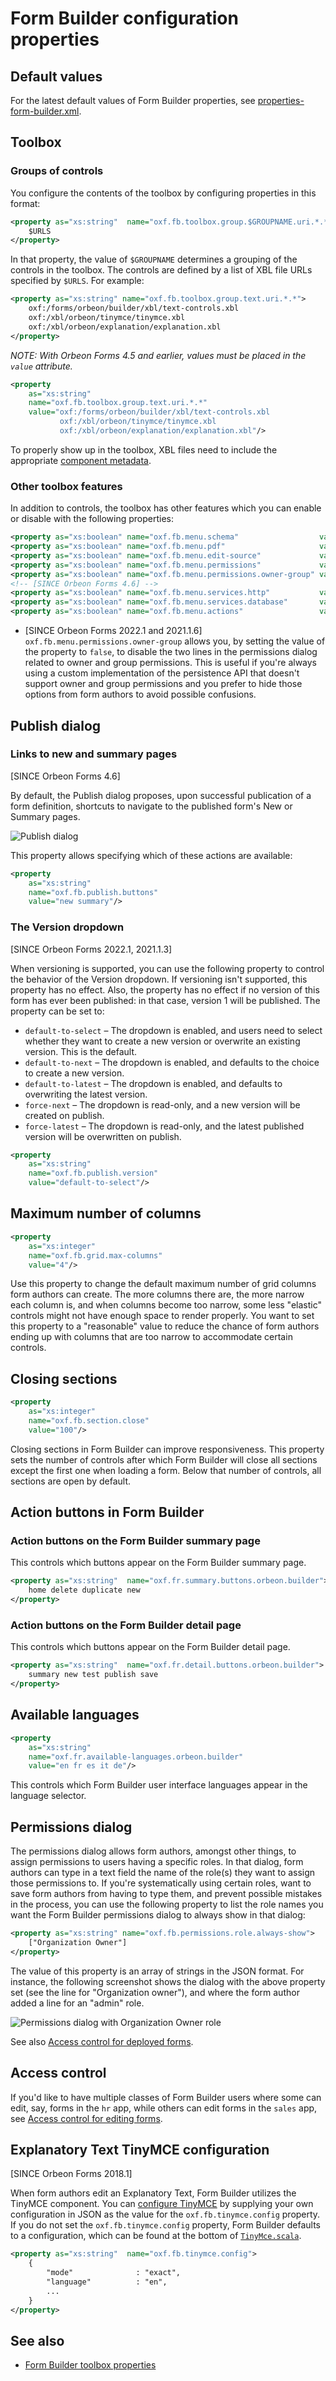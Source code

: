 # Form Builder configuration properties

## Default values

For the latest default values of Form Builder properties, see [properties-form-builder.xml](https://github.com/orbeon/orbeon-forms/blob/master/src/main/resources/config/properties-form-builder.xml).

## Toolbox

### Groups of controls

You configure the contents of the toolbox by configuring properties in this format:

```xml
<property as="xs:string"  name="oxf.fb.toolbox.group.$GROUPNAME.uri.*.*">
    $URLS
</property>
```

In that property, the value of `$GROUPNAME` determines a grouping of the controls in the toolbox. The controls are defined by a list of XBL file URLs specified by `$URLS`. For example:

```xml
<property as="xs:string" name="oxf.fb.toolbox.group.text.uri.*.*">
    oxf:/forms/orbeon/builder/xbl/text-controls.xbl
    oxf:/xbl/orbeon/tinymce/tinymce.xbl
    oxf:/xbl/orbeon/explanation/explanation.xbl
</property>
```

*NOTE: With Orbeon Forms 4.5 and earlier, values must be placed in the `value` attribute.*

```xml
<property
    as="xs:string"
    name="oxf.fb.toolbox.group.text.uri.*.*"
    value="oxf:/forms/orbeon/builder/xbl/text-controls.xbl
           oxf:/xbl/orbeon/tinymce/tinymce.xbl
           oxf:/xbl/orbeon/explanation/explanation.xbl"/>
```

To properly show up in the toolbox, XBL files need to include the appropriate [component metadata](../../form-builder/metadata.md).

### Other toolbox features

In addition to controls, the toolbox has other features which you can enable or disable with the following properties:

```xml
<property as="xs:boolean" name="oxf.fb.menu.schema"                  value="true"/>
<property as="xs:boolean" name="oxf.fb.menu.pdf"                     value="true"/>
<property as="xs:boolean" name="oxf.fb.menu.edit-source"             value="true"/>
<property as="xs:boolean" name="oxf.fb.menu.permissions"             value="true"/>
<property as="xs:boolean" name="oxf.fb.menu.permissions.owner-group" value="true"/>
<!-- [SINCE Orbeon Forms 4.6] -->
<property as="xs:boolean" name="oxf.fb.menu.services.http"           value="true"/>
<property as="xs:boolean" name="oxf.fb.menu.services.database"       value="true"/>
<property as="xs:boolean" name="oxf.fb.menu.actions"                 value="true"/>
```

- [SINCE Orbeon Forms 2022.1 and 2021.1.6] `oxf.fb.menu.permissions.owner-group` allows you, by setting the value of the property to `false`, to disable the two lines in the permissions dialog related to owner and group permissions. This is useful if you're always using a custom implementation of the persistence API that doesn't support owner and group permissions and you prefer to hide those options from form authors to avoid possible confusions.

## Publish dialog

### Links to new and summary pages

[SINCE Orbeon Forms 4.6]

By default, the Publish dialog proposes, upon successful publication of a form definition, shortcuts to navigate to the published form's New or Summary pages.

![Publish dialog](/form-builder/images/publish-initial-after.png)

This property allows specifying which of these actions are available:

```xml
<property
    as="xs:string"
    name="oxf.fb.publish.buttons"
    value="new summary"/>
```

### The Version dropdown

[SINCE Orbeon Forms 2022.1, 2021.1.3]

When versioning is supported, you can use the following property to control the behavior of the Version dropdown. If versioning isn't supported, this property has no effect. Also, the property has no effect if no version of this form has ever been published: in that case, version 1 will be published. The property can be set to:

- `default-to-select` – The dropdown is enabled, and users need to select whether they want to create a new version or overwrite an existing version. This is the default.
- `default-to-next` – The dropdown is enabled, and defaults to the choice to create a new version.
- `default-to-latest` – The dropdown is enabled, and defaults to overwriting the latest version.
- `force-next` – The dropdown is read-only, and a new version will be created on publish.
- `force-latest` – The dropdown is read-only, and the latest published version will be overwritten on publish.

```xml
<property
    as="xs:string"
    name="oxf.fb.publish.version"
    value="default-to-select"/>
```

## Maximum number of columns 

```xml
<property
    as="xs:integer"
    name="oxf.fb.grid.max-columns"
    value="4"/>
```

Use this property to change the default maximum number of grid columns form authors can create. The more columns there are, the more narrow each column is, and when columns become too narrow, some less "elastic" controls might not have enough space to render properly. You want to set this property to a "reasonable" value to reduce the chance of form authors ending up with columns that are too narrow to accommodate certain controls.

## Closing sections

```xml
<property
    as="xs:integer"
    name="oxf.fb.section.close"
    value="100"/>
```

Closing sections in Form Builder can improve responsiveness. This property sets the number of controls after which Form Builder will close all sections except the first one when loading a form. Below that number of controls, all sections are open by default.

## Action buttons in Form Builder

### Action buttons on the Form Builder summary page

This controls which buttons appear on the Form Builder summary page.

```xml
<property as="xs:string"  name="oxf.fr.summary.buttons.orbeon.builder">
    home delete duplicate new
</property>
```

### Action buttons on the Form Builder detail page

This controls which buttons appear on the Form Builder detail page.

```xml
<property as="xs:string"  name="oxf.fr.detail.buttons.orbeon.builder">
    summary new test publish save
</property>
```

## Available languages

```xml
<property
    as="xs:string"
    name="oxf.fr.available-languages.orbeon.builder"
    value="en fr es it de"/>
```

This controls which Form Builder user interface languages appear in the language selector.

## Permissions dialog

The permissions dialog allows form authors, amongst other things, to assign permissions to users having a specific roles. In that dialog, form authors can type in a text field the name of the role(s) they want to assign those permissions to. If you're systematically using certain roles, want to save form authors from having to type them, and prevent possible mistakes in the process, you can use the following property to list the role names you want the Form Builder permissions dialog to always show in that dialog:

```xml
<property as="xs:string" name="oxf.fb.permissions.role.always-show">
    ["Organization Owner"]
</property>
```

The value of this property is an array of strings in the JSON format. For instance, the following screenshot shows the dialog with the above property set (see the line for "Organization owner"), and where the form author added a line for an "admin" role.

![Permissions dialog with Organization Owner role](../images/fb-permissions-organization-owner.png)

See also [Access control for deployed forms](/form-runner/access-control/deployed-forms.md).

## Access control 

If you'd like to have multiple classes of Form Builder users where some can edit, say, forms in the `hr` app, while others can edit forms in the `sales` app, see [Access control for editing forms](../../form-runner/access-control/editing-forms.md#form-builder-permissions).

## Explanatory Text TinyMCE configuration

[SINCE Orbeon Forms 2018.1]

When form authors edit an Explanatory Text, Form Builder utilizes the TinyMCE component. You can [configure TinyMCE](https://www.tiny.cloud/docs/configure/) by supplying your own configuration in JSON as the value for the `oxf.fb.tinymce.config` property. If you do not set the `oxf.fb.tinymce.config` property, Form Builder defaults to a configuration, which can be found at the bottom of [`TinyMce.scala`](https://github.com/orbeon/orbeon-forms/blob/master/web-facades/src/main/scala/org/orbeon/facades/TinyMce.scala).   

```xml
<property as="xs:string"  name="oxf.fb.tinymce.config">
    {
        "mode"              : "exact",
        "language"          : "en",
        ...
    }
</property>
```

## See also

- [Form Builder toolbox properties](/configuration/properties/form-builder.md#toolbox)

